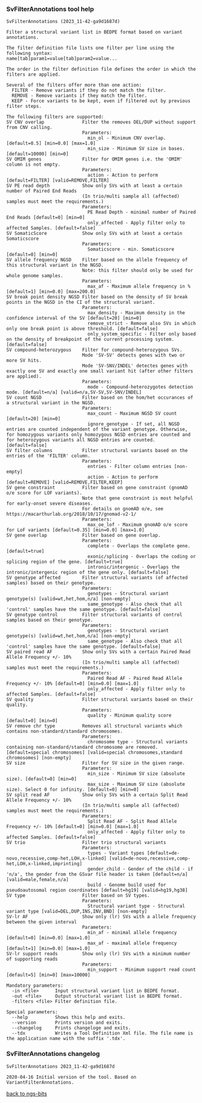 ### SvFilterAnnotations tool help
	SvFilterAnnotations (2023_11-42-ga9d1687d)
	
	Filter a structural variant list in BEDPE format based on variant annotations.
	
	The filter definition file lists one filter per line using the following syntax:
	name[tab]param1=value[tab]param2=value...
	
	The order in the filter definition file defines the order in which the filters are applied.
	
	Several of the filters offer more than one action:
	  FILTER - Remove variants if they do not match the filter.
	  REMOVE - Remove variants if they match the filter.
	  KEEP - Force variants to be kept, even if filtered out by previous filter steps.
	
	The following filters are supported:
	SV CNV overlap              Filter the removes DEL/DUP without support from CNV calling.
	                            Parameters:
	                              min_ol - Minimum CNV overlap. [default=0.5] [min=0.0] [max=1.0]
	                              min_size - Minimum SV size in bases. [default=10000] [min=0]
	SV OMIM genes               Filter for OMIM genes i.e. the 'OMIM' column is not empty.
	                            Parameters:
	                              action - Action to perform [default=FILTER] [valid=REMOVE,FILTER]
	SV PE read depth            Show only SVs with at least a certain number of Paired End Reads
	                            (In trio/multi sample all (affected) samples must meet the requirements.)
	                            Parameters:
	                              PE Read Depth - minimal number of Paired End Reads [default=0] [min=0]
	                              only_affected - Apply filter only to affected Samples. [default=false]
	SV SomaticScore             Show only SVs with at least a certain Somaticscore
	                            Parameters:
	                              Somaticscore - min. Somaticscore [default=0] [min=0]
	SV allele frequency NGSD    Filter based on the allele frequency of this structural variant in the NGSD.
	                            Note: this filter should only be used for whole genome samples.
	                            Parameters:
	                              max_af - Maximum allele frequency in % [default=1] [min=0.0] [max=200.0]
	SV break point density NGSD Filter based on the density of SV break points in the NGSD in the CI of the structural variant.
	                            Parameters:
	                              max_density - Maximum density in the confidence interval of the SV [default=20] [min=0]
	                              remove_strict - Remove also SVs in which only one break point is above threshold. [default=false]
	                              only_system_specific - Filter only based on the density of breakpoint of the current processing system. [default=false]
	SV compound-heterozygous    Filter for compound-heterozygous SVs.
	                            Mode 'SV-SV' detects genes with two or more SV hits.
	                            Mode 'SV-SNV/INDEL' detectes genes with exactly one SV and exactly one small variant hit (after other filters are applied).
	                            Parameters:
	                              mode - Compound-heterozygotes detection mode. [default=n/a] [valid=n/a,SV-SV,SV-SNV/INDEL]
	SV count NGSD               Filter based on the hom/het occurances of a structural variant in the NGSD.
	                            Parameters:
	                              max_count - Maximum NGSD SV count [default=20] [min=0]
	                              ignore_genotype - If set, all NGSD entries are counted independent of the variant genotype. Otherwise, for homozygous variants only homozygous NGSD entries are counted and for heterozygous variants all NGSD entries are counted. [default=false]
	SV filter columns           Filter structural variants based on the entries of the 'FILTER' column.
	                            Parameters:
	                              entries - Filter column entries [non-empty]
	                              action - Action to perform [default=REMOVE] [valid=REMOVE,FILTER,KEEP]
	SV gene constraint          Filter based on gene constraint (gnomAD o/e score for LOF variants).
	                            Note that gene constraint is most helpful for early-onset severe diseases.
	                            For details on gnomAD o/e, see https://macarthurlab.org/2018/10/17/gnomad-v2-1/
	                            Parameters:
	                              max_oe_lof - Maximum gnomAD o/e score for LoF variants [default=0.35] [min=0.0] [max=1.0]
	SV gene overlap             Filter based on gene overlap.
	                            Parameters:
	                              complete - Overlaps the complete gene. [default=true]
	                              exonic/splicing - Overlaps the coding or splicing region of the gene. [default=true]
	                              intronic/intergenic - Overlaps the intronic/intergenic region of the gene only. [default=false]
	SV genotype affected        Filter structural variants (of affected samples) based on their genotype.
	                            Parameters:
	                              genotypes - Structural variant genotype(s) [valid=wt,het,hom,n/a] [non-empty]
	                              same_genotype - Also check that all 'control' samples have the same genotype. [default=false]
	SV genotype control         Filter structural variants of control samples based on their genotype.
	                            Parameters:
	                              genotypes - Structural variant genotype(s) [valid=wt,het,hom,n/a] [non-empty]
	                              same_genotype - Also check that all 'control' samples have the same genotype. [default=false]
	SV paired read AF           Show only SVs with a certain Paired Read Allele Frequency +/- 10%
	                            (In trio/multi sample all (affected) samples must meet the requirements.)
	                            Parameters:
	                              Paired Read AF - Paired Read Allele Frequency +/- 10% [default=0] [min=0.0] [max=1.0]
	                              only_affected - Apply filter only to affected Samples. [default=false]
	SV quality                  Filter structural variants based on their quality.
	                            Parameters:
	                              quality - Minimum quality score [default=0] [min=0]
	SV remove chr type          Removes all structural variants which contains non-standard/standard chromosomes.
	                            Parameters:
	                              chromosome type - Structural variants containing non-standard/standard chromosome are removed. [default=special chromosomes] [valid=special chromosomes,standard chromosomes] [non-empty]
	SV size                     Filter for SV size in the given range.
	                            Parameters:
	                              min_size - Minimum SV size (absolute size). [default=0] [min=0]
	                              max_size - Maximum SV size (absolute size). Select 0 for infinity. [default=0] [min=0]
	SV split read AF            Show only SVs with a certain Split Read Allele Frequency +/- 10%
	                            (In trio/multi sample all (affected) samples must meet the requirements.)
	                            Parameters:
	                              Split Read AF - Split Read Allele Frequency +/- 10% [default=0] [min=0.0] [max=1.0]
	                              only_affected - Apply filter only to affected Samples. [default=false]
	SV trio                     Filter trio structural variants
	                            Parameters:
	                              types - Variant types [default=de-novo,recessive,comp-het,LOH,x-linked] [valid=de-novo,recessive,comp-het,LOH,x-linked,imprinting]
	                              gender_child - Gender of the child - if 'n/a', the gender from the GSvar file header is taken [default=n/a] [valid=male,female,n/a]
	                              build - Genome build used for pseudoautosomal region coordinates [default=hg19] [valid=hg19,hg38]
	SV type                     Filter based on SV types.
	                            Parameters:
	                              Structural variant type - Structural variant type [valid=DEL,DUP,INS,INV,BND] [non-empty]
	SV-lr AF                    Show only (lr) SVs with a allele frequency between the given interval
	                            Parameters:
	                              min_af - minimal allele frequency [default=0] [min=0.0] [max=1.0]
	                              max_af - maximal allele frequency [default=1] [min=0.0] [max=1.0]
	SV-lr support reads         Show only (lr) SVs with a minimum number of supporting reads
	                            Parameters:
	                              min_support - Minimum support read count [default=5] [min=0] [max=10000]
	
	Mandatory parameters:
	  -in <file>      Input structural variant list in BEDPE format.
	  -out <file>     Output structural variant list in BEDPE format.
	  -filters <file> Filter definition file.
	
	Special parameters:
	  --help          Shows this help and exits.
	  --version       Prints version and exits.
	  --changelog     Prints changeloge and exits.
	  --tdx           Writes a Tool Definition Xml file. The file name is the application name with the suffix '.tdx'.
	
### SvFilterAnnotations changelog
	SvFilterAnnotations 2023_11-42-ga9d1687d
	
	2020-04-16 Initial version of the tool. Based on VariantFilterAnnotations.
[back to ngs-bits](https://github.com/imgag/ngs-bits)